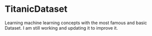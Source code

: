 # TitanicDataset
Learning machine learning concepts with the most famous and basic Dataset.
I am still working and updating it to improve it.
